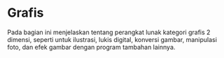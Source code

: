 # Grafis

Pada bagian ini menjelaskan tentang perangkat lunak kategori grafis 2 dimensi, seperti untuk ilustrasi, lukis digital, konversi gambar, manipulasi foto, dan efek gambar dengan program tambahan lainnya.
